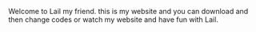 Welcome to Lail my friend.
this is my website and you can download and then change codes or watch my website and have fun with Lail.
